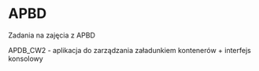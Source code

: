# APBD
Zadania na zajęcia z APBD

APDB_CW2 - aplikacja do zarządzania załadunkiem kontenerów + interfejs konsolowy
